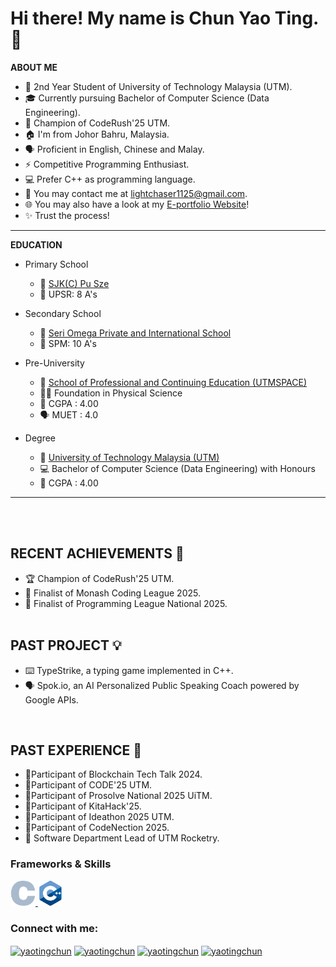 # **Hi there! My name is Chun Yao Ting. 👋**

**ABOUT ME**
- 🏫 2nd Year Student of University of Technology Malaysia (UTM). 
- 🎓 Currently pursuing Bachelor of Computer Science (Data Engineering). 
- 🥇 Champion of CodeRush'25 UTM.
- 🏠 I'm from Johor Bahru, Malaysia.
- 🗣 Proficient in English, Chinese and Malay.
- ⚡ Competitive Programming Enthusiast.
- 💻 Prefer C++ as programming language.
- 📧 You may contact me at [lightchaser1125@gmail.com](mailto:lightchaser1125@gmail.com).
- 🌐 You may also have a look at my [E-portfolio Website](https://yaotingchun.github.io/)!
- ✨ Trust the process! 

***

**EDUCATION**
* Primary School
  - 📍 [SJK(C) Pu Sze](https://www.facebook.com/sjkcpuszeskudai) 
  - 📝 UPSR: 8 A's

* Secondary School
  - 📍 [Seri Omega Private and International School](https://www.seriomega.edu.my/)
  - 📝 SPM: 10 A's

* Pre-University
  - 📍 [School of Professional and Continuing Education (UTMSPACE)](https://utmspace.edu.my/)
  - 👨‍🎓 Foundation in Physical Science
  - 📝 CGPA : 4.00
  - 🗣️ MUET : 4.0
 
* Degree
  - 📍 [University of Technology Malaysia (UTM)](https://www.utm.my/)
  - 💻 Bachelor of Computer Science (Data Engineering) with Honours
  - 📝 CGPA : 4.00

***

<br><br>
## RECENT ACHIEVEMENTS 🥇
- 🏆 Champion of CodeRush'25 UTM.
- 🌟 Finalist of Monash Coding League 2025.
- 🌟 Finalist of Programming League National 2025.
<br><br>

## PAST PROJECT 💡
- ⌨️ TypeStrike, a typing game implemented in C++.
- 🗣️ Spok.io, an AI Personalized Public Speaking Coach powered by Google APIs.
<br>

## PAST EXPERIENCE 💼
- 🌟Participant of Blockchain Tech Talk 2024.
- 🌟Participant of CODE'25 UTM.
- 🌟Participant of Prosolve National 2025 UiTM.
- 🌟Participant of KitaHack'25.
- 🌟Participant of Ideathon 2025 UTM.
- 🌟Participant of CodeNection 2025.
- 🚀 Software Department Lead of UTM Rocketry.

<h3 align="left">Frameworks & Skills</h3>
<p align="left"> <a href="https://www.cprogramming.com/" target="_blank" rel="noreferrer"> <img src="https://raw.githubusercontent.com/devicons/devicon/master/icons/c/c-original.svg" alt="c" width="40" height="40"/> </a> <a href="https://www.w3schools.com/cpp/" target="_blank" rel="noreferrer"> <img src="https://raw.githubusercontent.com/devicons/devicon/master/icons/cplusplus/cplusplus-original.svg" alt="cplusplus" width="40" height="40"/> </a> </p>

<h3 align="left">Connect with me:</h3>
<p align="left">

<a href="https://github.com/yaotingchun" target="blank"><img align="center" src="https://raw.githubusercontent.com/rahuldkjain/github-profile-readme-generator/master/src/images/icons/Social/github.svg" alt="yaotingchun" height="40" width="40" /></a>
<a href="https://www.linkedin.com/in/yao-ting-chun-793405347/" target="blank"><img align="center" src="https://raw.githubusercontent.com/rahuldkjain/github-profile-readme-generator/master/src/images/icons/Social/linked-in-alt.svg" alt="yaotingchun" height="40" width="40" /></a>
<a href="https://instagram.com/y.ting_25" target="blank"><img align="center" src="https://raw.githubusercontent.com/rahuldkjain/github-profile-readme-generator/master/src/images/icons/Social/instagram.svg" alt="yaotingchun" height="40" width="40" /></a>
<a href="https://codeforces.com/profile/TehOLimauAis" target="blank"><img align="center" src="https://raw.githubusercontent.com/rahuldkjain/github-profile-readme-generator/master/src/images/icons/Social/codeforces.svg" alt="yaotingchun" height="40" width="40" /></a>
</p>
